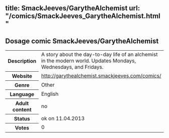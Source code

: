 title: SmackJeeves/GarytheAlchemist
url: "/comics/SmackJeeves_GarytheAlchemist.html"
---
Dosage comic SmackJeeves/GarytheAlchemist
-----------------------------------------

<table class="comicinfo">
<tr>
<th>Description</th><td>A story about the day-to-day life of an alchemist in the modern world. Updates Mondays, Wednesdays, and Fridays.</td>
</tr>
<tr>
<th>Website</th><td><a href="http://garythealchemist.smackjeeves.com/comics/">http://garythealchemist.smackjeeves.com/comics/</a></td>
</tr>
<tr>
<th>Genre</th><td>Other</td>
</tr>
<tr>
<th>Language</th><td>English</td>
</tr>
<tr>
<th>Adult content</th><td>no</td>
</tr>
<tr>
<th>Status</th><td>ok on 11.04.2013</td>
</tr>
<tr>
<th>Votes</th><td>0</div></td>
</tr>
</table>
